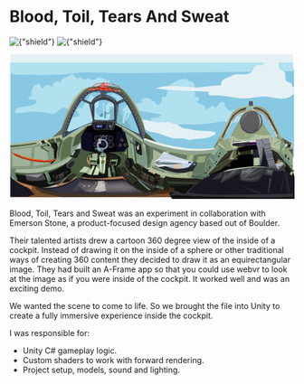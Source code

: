 # Blood, Toil, Tears And Sweat
![{"shield"}](https://img.shields.io/badge/Engine-Unity-red.svg)
![{"shield"}](https://img.shields.io/badge/Platform-Google%20Cardboard,%20iOS,%20Android-blue.svg)

![{"square-framed"}](/img/project/bloodtearsandsweat.png)

Blood, Toil, Tears and Sweat was an experiment in collaboration with Emerson Stone, a product-focused design agency based out of Boulder.

Their talented artists drew a cartoon 360 degree view of the inside of a cockpit. Instead of drawing it on the inside of a sphere or other traditional ways of creating 360 content they decided to draw it as an equirectangular image. They had built an A-Frame app so that you could use webvr to look at the image as if you were inside of the cockpit. It worked well and was an exciting demo.

We wanted the scene to come to life. So we brought the file into Unity to create a fully immersive experience inside the cockpit. 

I was responsible for:
- Unity C# gameplay logic.
- Custom shaders to work with forward rendering.
- Project setup, models, sound and lighting.



